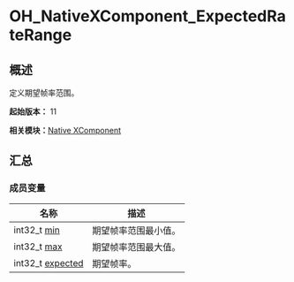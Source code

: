 # OH_NativeXComponent_ExpectedRateRange


## 概述

定义期望帧率范围。

**起始版本：** 11

**相关模块：**[Native XComponent](_o_h___native_x_component.md)


## 汇总


### 成员变量

| 名称 | 描述 | 
| -------- | -------- |
| int32_t [min](_o_h___native_x_component.md#min) |  期望帧率范围最小值。| 
| int32_t [max](_o_h___native_x_component.md#max) |  期望帧率范围最大值。| 
| int32_t [expected](_o_h___native_x_component.md#expected) |  期望帧率。| 
